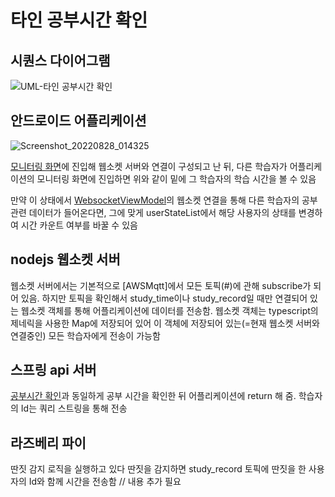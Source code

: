 # 타인 공부시간 확인
## 시퀀스 다이어그램
![UML-타인 공부시간 확인](https://user-images.githubusercontent.com/29668913/187177290-a9b14d17-5bc2-43bc-a205-1bd158d48839.jpg)
## 안드로이드 어플리케이션
![Screenshot_20220828_014325](https://user-images.githubusercontent.com/29668913/187178576-f035d7bb-5a69-4a65-a991-2bfd3d7c9960.png)

[모니터링 화면](https://github.com/veryneuron/study_mate_project/blob/android_app_dev/android_app/app/src/main/java/com/studymate/application/ui/main/Monitoring.kt)에 진입해 웹소켓 서버와 연결이 구성되고 난 뒤, 다른 학습자가 어플리케이션의 모니터링 화면에 진입하면 위와 같이 밑에 그 학습자의 학습 시간을 볼 수 있음

만약 이 상태에서 [WebsocketViewModel](https://github.com/veryneuron/study_mate_project/blob/android_app_dev/android_app/app/src/main/java/com/studymate/application/model/WebSocketViewModel.kt)의 웹소켓 연결을 통해 다른 학습자의 공부 관련 데이터가 들어온다면, 그에 맞게 userStateList에서 해당 사용자의 상태를 변경하여 시간 카운트 여부를 바꿀 수 있음
## nodejs 웹소켓 서버
웹소켓 서버에서는 기본적으로 [AWSMqtt]에서 모든 토픽(#)에 관해 subscribe가 되어 있음. 하지만 토픽을 확인해서 study_time이나 study_record일 때만 연결되어 있는 웹소켓 객체를 통해 어플리케이션에 데이터를 전송함. 웹소켓 객체는 typescript의 제네릭을 사용한 Map에 저장되어 있어 이 객체에 저장되어 있는(=현재 웹소켓 서버와 연결중인) 모든 학습자에게 전송이 가능함
## 스프링 api 서버
[공부시간 확인](https://github.com/veryneuron/study_mate_project/blob/main/doc/%EC%98%A8%EB%8F%84%2C%20%EC%8A%B5%EB%8F%84%2C%20%EA%B3%B5%EB%B6%80%EC%8B%9C%EA%B0%84%20%ED%99%95%EC%9D%B8.md)과 동일하게 공부 시간을 확인한 뒤 어플리케이션에 return 해 줌. 학습자의 Id는 쿼리 스트링을 통해 전송
## 라즈베리 파이
딴짓 감지 로직을 실행하고 있다 딴짓을 감지하면 study_record 토픽에 딴짓을 한 사용자의 Id와 함께 시간을 전송함
// 내용 추가 필요
